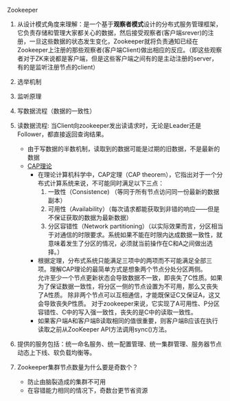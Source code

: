 Zookeeper  
1. 从设计模式角度来理解：是一个基于**观察者模式**设计的分布式服务管理框架，它负责存储和管理大家都关心的数据，然后接受观察者(客户端srever)的注册，一旦这些数据的状态发生变化，Zookeeper就将负责通知已经在Zookeeper上注册的那些观察者(客户端Client)做出相应的反应。（即这些观察者对于ZK来说都是客户端，但是这些客户端之间有的是主动注册的server，有的是监听注册节点的client）
1. 选举机制  
1. 监听原理  
1. 写数据流程（数据的一致性）  
1. 读数据流程: 当Client向zookeeper发出读请求时，无论是Leader还是Follower，都直接返回查询结果。
    - 由于写数据的半数机制，读取到的数据可能是过期的旧数据，不是最新的数据
    - [CAP理论](https://www.jianshu.com/p/5300f1f454e8)
      - 在理论计算机科学中，CAP定理（CAP theorem），它指出对于一个分布式计算系统来说，不可能同时满足以下三点：
        1. 一致性（Consistence) （等同于所有节点访问同一份最新的数据副本）
        1. 可用性（Availability）（每次请求都能获取到非错的响应——但是不保证获取的数据为最新数据）
        1. 分区容错性（Network partitioning）（以实际效果而言，分区相当于对通信的时限要求。系统如果不能在时限内达成数据一致性，就意味着发生了分区的情况，必须就当前操作在C和A之间做出选择。）
      - 根据定理，分布式系统只能满足三项中的两项而不可能满足全部三项。理解CAP理论的最简单方式是想象两个节点分处分区两侧。  
      允许至少一个节点更新状态会导致数据不一致，即丧失了C性质。如果为了保证数据一致性，将分区一侧的节点设置为不可用，那么又丧失了A性质。
      除非两个节点可以互相通信，才能既保证C又保证A，这又会导致丧失P性质。
      对于zookeeper来说，它实现了A可用性、P分区容错性、C中的写入强一致性，丧失的是C中的读取一致性。
      - 如果客户端A和客户端B读取相同的值很重要，则客户端B应该在执行读取之前从ZooKeeper API方法调用sync()方法。

1. 提供的服务包括：统一命名服务、统一配置管理、统一集群管理、服务器节点动态上下线、软负载均衡等。  
1. Zookeeper集群节点数量为什么要是奇数个？  
    - 防止由脑裂造成的集群不可用  
    - 在容错能力相同的情况下，奇数台更节省资源
